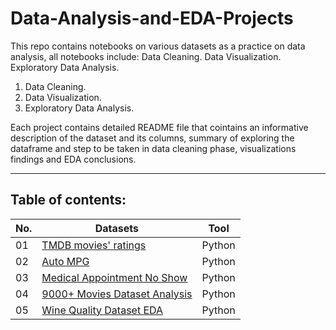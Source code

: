 # Data-Analysis-and-EDA-Projects
This repo contains notebooks on various datasets as a practice on data analysis, all notebooks include:  Data Cleaning. Data Visualization. Exploratory Data Analysis.


1. Data Cleaning.
2. Data Visualization.
3. Exploratory Data Analysis.

Each project contains detailed README file that cointains an informative description of the dataset and its columns, 
summary of exploring the dataframe and step to be taken in data cleaning phase, visualizations findings and EDA conclusions.  

---

## Table of contents:
| No. 	| Datasets 																										| Tool   	|
|---	| ---      																										| ---	 	|	
|01		|[TMDB movies' ratings](/01-TMDB-Dataset-Analysis)																| Python 	|
|02		|[Auto MPG](/02-Auto-MPG-Dataset-Analysis)																		| Python 	|
|03		|[Medical Appointment No Show](/03-Medical-Appointment-No-Show)													| Python 	|
|04		|[9000+ Movies Dataset Analysis](/04-9000+-Movies-Dataset-Analysis)												| Python 	|
|05		|[Wine Quality Dataset EDA](/05-Wine-Quality-Dataset)															| Python 	|

					
